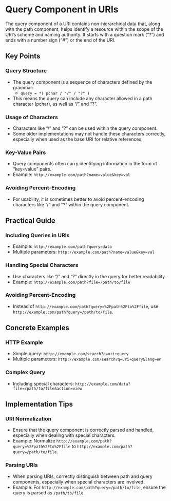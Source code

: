 # Query Component in URIs

The query component of a URI contains non-hierarchical data that, along with the path component, helps identify a resource within the scope of the URI’s scheme and naming authority. It starts with a question mark (“?”) and ends with a number sign (“#”) or the end of the URI.

## Key Points

### Query Structure
* The query component is a sequence of characters defined by the grammar:
    * `query = *( pchar / "/" / "?" )`
* This means the query can include any character allowed in a path character (pchar), as well as “/” and “?”.

### Usage of Characters
* Characters like “/” and “?” can be used within the query component.
* Some older implementations may not handle these characters correctly, especially when used as the base URI for relative references.

### Key-Value Pairs
* Query components often carry identifying information in the form of “key=value” pairs.
* Example: `http://example.com/path?name=value&key=val`

### Avoiding Percent-Encoding
* For usability, it is sometimes better to avoid percent-encoding characters like “/” and “?” within the query component.

## Practical Guide

### Including Queries in URIs
* Example: `http://example.com/path?query=data`
* Multiple parameters: `http://example.com/path?name=value&key=val`

### Handling Special Characters
* Use characters like “/” and “?” directly in the query for better readability.
* Example: `http://example.com/path?file=/path/to/file`

### Avoiding Percent-Encoding
* Instead of `http://example.com/path?query=%2Fpath%2Fto%2Ffile`, use `http://example.com/path?query=/path/to/file`.

## Concrete Examples

### HTTP Example
* Simple query: `http://example.com/search?q=uri+query`
* Multiple parameters: `http://example.com/search?q=uri+query&lang=en`

### Complex Query
* Including special characters: `http://example.com/data?file=/path/to/file&action=view`

## Implementation Tips

### URI Normalization
* Ensure that the query component is correctly parsed and handled, especially when dealing with special characters.
* Example: Normalize `http://example.com/path?query=%2Fpath%2Fto%2Ffile` to `http://example.com/path?query=/path/to/file`.

### Parsing URIs
* When parsing URIs, correctly distinguish between path and query components, especially when special characters are involved.
* Example: For `http://example.com/path?query=/path/to/file`, ensure the query is parsed as `/path/to/file`.